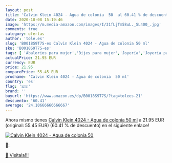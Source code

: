```yaml
---
layout: post
title: 'Calvin Klein 4024 - Agua de colonia  50  al 60.41 % de descuento'
date: 2020-10-08 15:19:46
image: 'https://m.media-amazon.com/images/I/31fLjTm58uL._SL400_.jpg'
comments: true
category: ofertas
author: 'tole.es'
slug: 'B0018S9T7S-es Calvin Klein 4024 - Agua de colonia 50 ml'
sku: 'B0018S9T7S-es'
tags: [ 'Abalorios para mujer','Dijes para mujer','Joyería','Joyería para mujer','agua','colonia','de', ]
actualPrice: 21.95 EUR
currency: EUR
price: 21.95
comparePrice: 55.45 EUR
prodname: 'Calvin Klein 4024 - Agua de colonia  50 ml'
country: 'es'
flag: '🇪🇸'
brand: ''
buyurl: 'https://www.amazon.es/dp/B0018S9T7S/?tag=tolees-21'
descuento: '60.41'
average: '24.10666666666667'
---
```


Ahora mismo tienes [Calvin Klein 4024 - Agua de colonia  50 ml](https://www.amazon.es/dp/B0018S9T7S/?tag=tolees-21) a 21.95 EUR (original: 55.45 EUR) (60.41 %  de descuento) en el siguiente enlace!

[![Calvin Klein 4024 - Agua de colonia  50 ](https://m.media-amazon.com/images/I/31fLjTm58uL._SL400_.jpg)](https://www.amazon.es/dp/B0018S9T7S/?tag=tolees-21)

🔎:


[🛒 Visítala!!!](https://www.amazon.es/dp/B0018S9T7S/?tag=tolees-21)
